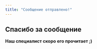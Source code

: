 ```yaml
---
title: "Сообщение отправлено!"
---
```


## Спасибо за сообщение

**Наш специалист скоро его прочитает ;)**
